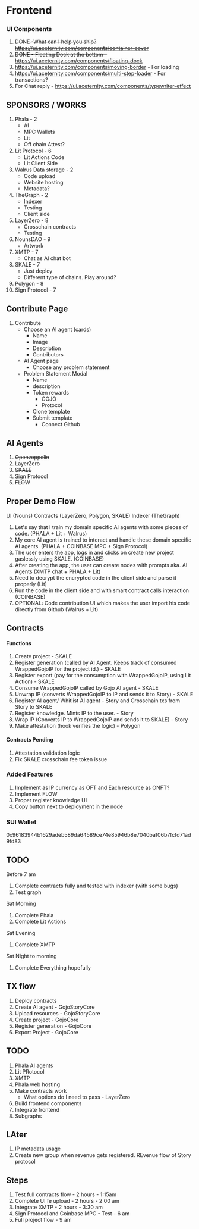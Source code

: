 # Frontend

### UI Components

1. ~~DONE -What can I help you ship? https://ui.aceternity.com/components/container-cover~~
2. ~~DONE - Floating Dock at the bottom - https://ui.aceternity.com/components/floating-dock~~
3. https://ui.aceternity.com/components/moving-border - For loading
4. https://ui.aceternity.com/components/multi-step-loader - For transactions?
5. For Chat reply - https://ui.aceternity.com/components/typewriter-effect

## SPONSORS / WORKS

1. Phala - 2
   - AI
   - MPC Wallets
   - Lit
   - Off chain Attest?
2. Lit Protocol - 6
   - Lit Actions Code
   - Lit Client Side
3. Walrus Data storage - 2
   - Code upload
   - Website hosting
   - Metadata?
4. TheGraph - 2
   - Indexer
   - Testing
   - Client side
5. LayerZero - 8
   - Crosschain contracts
   - Testing
6. NounsDAO - 9
   - Artwork
7. XMTP - 7
   - Chat as AI chat bot
8. SKALE - 7
   - Just deploy
   - Different type of chains. Play around?
9. Polygon - 8
10. Sign Protocol - 7

## Contribute Page

1. Contribute
   - Choose an AI agent (cards)
     - Name
     - Image
     - Description
     - Contributors
   - AI Agent page
     - Choose any problem statement
   - Problem Statement Modal
     - Name
     - description
     - Token rewards
       - GOJO
       - Protocol
     - Clone template
     - Submit template
       - Connect Github

## AI Agents

1. ~~Openzeppelin~~
2. LayerZero
3. ~~SKALE~~
4. Sign Protocol
5. ~~FLOW~~

## Proper Demo Flow

UI (Nouns)
Contracts (LayerZero, Polygon, SKALE)
Indexer (TheGraph)

1. Let's say that I train my domain specific AI agents with some pieces of code. (PHALA + Lit + Walrus)
2. My core AI agent is trained to interact and handle these domain specific AI agents. (PHALA + COINBASE MPC + Sign Protocol)
3. The user enters the app, logs in and clicks on create new project gaslessly using SKALE. (COINBASE)
4. After creating the app, the user can create nodes with prompts aka. AI Agents (XMTP chat + PHALA + Lit)
5. Need to decrypt the encrypted code in the client side and parse it properly (Lit)
6. Run the code in the client side and with smart contract calls interaction (COINBASE)
7. OPTIONAL: Code contribution UI which makes the user import his code directly from Github (Walrus + Lit)

## Contracts

#### Functions

1. Create project - SKALE
2. Register generation (called by AI Agent. Keeps track of consumed WrappedGojoIP for the project id.) - SKALE
3. Register export (pay for the consumption with WrappedGojoIP, using Lit Action) - SKALE
4. Consume WrappedGojoIP called by Gojo AI agent - SKALE
5. Unwrap IP (converts WrappedGojoIP to IP and sends it to Story) - SKALE
6. Register AI agent/ Whitlist AI agent - Story and Crosschain txs from Story to SKALE
7. Register knowledge. Mints IP to the user. - Story
8. Wrap IP (Converts IP to WrappedGojoIP and sends it to SKALE) - Story
9. Make attestation (hook verifies the logic) - Polygon

#### Contracts Pending

1. Attestation validation logic
2. Fix SKALE crosschain fee token issue

### Added Features

1. Implement as IP currency as OFT and Each resource as ONFT?
2. Implement FLOW
3. Proper register knowledge UI
4. Copy button next to deployment in the node

### SUI Wallet

0x96183944b1629adeb589da64589ce74e85946b8e7040ba106b7fcfd71ad9fd83

## TODO

Before 7 am

1. Complete contracts fully and tested with indexer (with some bugs)
2. Test graph

Sat Morning

1. Complete Phala
2. Complete Lit Actions

Sat Evening

1. Complete XMTP

Sat Night to morning

1. Complete Everything hopefully

## TX flow

1. Deploy contracts
2. Create AI agent - GojoStoryCore
3. Upload resources - GojoStoryCore
4. Create project - GojoCore
5. Register generation - GojoCore
6. Export Project - GojoCore

## TODO

1. Phala AI agents
2. Lit PRotocol
3. XMTP
4. Phala web hosting
5. Make contracts work
   - What options do I need to pass - LayerZero
6. Build frontend components
7. Integrate frontend
8. Subgraphs

## LAter

1. IP metadata usage
2. Create new group when revenue gets registered. REvenue flow of Story protocol

## Steps

1. Test full contracts flow - 2 hours - 1:15am
2. Complete UI fe upload - 2 hours - 2:00 am
3. Integrate XMTP - 2 hours - 3:30 am
4. Sign Protocol and Coinbase MPC - Test - 6 am
5. Full project flow - 9 am
